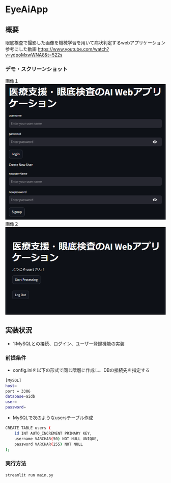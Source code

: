 # EyeAiApp

## 概要

眼底検査で撮影した画像を機械学習を用いて病状判定するwebアプリケーション
参考にした動画
https://www.youtube.com/watch?v=ydpoMxwWNA8&t=522s

### デモ・スクリーンショット
画像１
![スクリーンショット](images/image1.png)
画像２
![スクリーンショット](images/image2.png)

## 実装状況
- 1:MySQLとの接続、ログイン、ユーザー登録機能の実装

### 前提条件
- config.iniを以下の形式で同じ階層に作成し、DBの接続先を指定する
```bash
[MySQL]
host=
port = 3306
database=aidb
user=
password=
```

- MySQLで次のようなusersテーブル作成
```bash
CREATE TABLE users (
    id INT AUTO_INCREMENT PRIMARY KEY,
    username VARCHAR(50) NOT NULL UNIQUE,
    password VARCHAR(255) NOT NULL
);
```


### 実行方法
```bash
streamlit run main.py
```

[def]: url_to_image